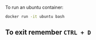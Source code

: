 To run an ubuntu container:
```bash
docker run -it ubuntu bash
```
 To exit remember `CTRL + D`
 ---